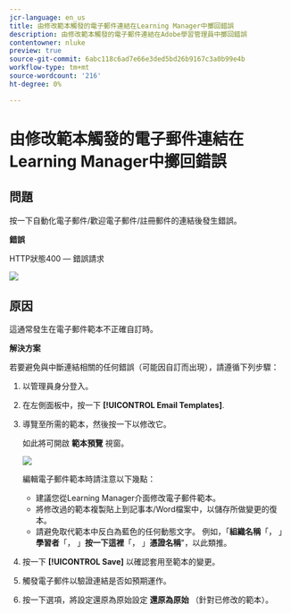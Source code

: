 ```yaml
---
jcr-language: en_us
title: 由修改範本觸發的電子郵件連結在Learning Manager中擲回錯誤
description: 由修改範本觸發的電子郵件連結在Adobe學習管理員中擲回錯誤
contentowner: nluke
preview: true
source-git-commit: 6abc118c6ad7e66e3ded5bd26b9167c3a0b99e4b
workflow-type: tm+mt
source-wordcount: '216'
ht-degree: 0%

---
```




# 由修改範本觸發的電子郵件連結在Learning Manager中擲回錯誤

## 問題

按一下自動化電子郵件/歡迎電子郵件/註冊郵件的連結後發生錯誤。

**錯誤**

HTTP狀態400 — 錯誤請求

![](assets/email-404.png)

## 原因

這通常發生在電子郵件範本不正確自訂時。

**解決方案**

若要避免與中斷連結相關的任何錯誤（可能因自訂而出現），請遵循下列步驟：

1. 以管理員身分登入。
1. 在左側面板中，按一下 **[!UICONTROL Email Templates]**.

1. 導覽至所需的範本，然後按一下以修改它。

   如此將可開啟 **範本預覽** 視窗。

   ![](assets/email-template.png)

   編輯電子郵件範本時請注意以下幾點：

   * 建議您從Learning Manager介面修改電子郵件範本。
   * 將修改過的範本複製貼上到記事本/Word檔案中，以儲存所做變更的復本。
   * 請避免取代範本中反白為藍色的任何動態文字。 例如，「**組織名稱**「， 」**學習者**「， 」**按一下這裡**「， 」**憑證名稱**&quot;，以此類推。

1. 按一下 **[!UICONTROL Save]** 以確認套用至範本的變更。
1. 觸發電子郵件以驗證連結是否如預期運作。
1. 按一下選項，將設定還原為原始設定 **還原為原始** （針對已修改的範本）。
